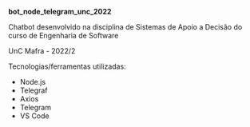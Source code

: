 **bot_node_telegram_unc_2022**

Chatbot desenvolvido na disciplina de Sistemas de Apoio a Decisão do curso de Engenharia de Software

UnC Mafra - 2022/2


Tecnologias/ferramentas utilizadas:
* Node.js
* Telegraf
* Axios
* Telegram
* VS Code